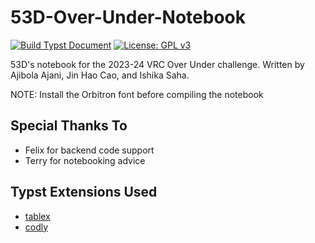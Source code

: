 # 53D-Over-Under-Notebook

[![Build Typst Document](https://github.com/Area-53-Robotics/53D-Over-Under-Notebook/actions/workflows/build.yml/badge.svg)](https://github.com/Area-53-Robotics/53D-Over-Under-Notebook/actions/workflows/build.yml) [![License: GPL v3](https://img.shields.io/badge/License-GPLv3-blue.svg)](https://www.gnu.org/licenses/gpl-3.0)

53D's notebook for the 2023-24 VRC Over Under challenge. Written by Ajibola Ajani, Jin Hao Cao, and Ishika Saha.

NOTE: Install the Orbitron font before compiling the notebook

## Special Thanks To
- Felix for backend code support
- Terry for notebooking advice

## Typst Extensions Used
- [tablex](https://github.com/PgBiel/typst-tablex/)    
- [codly](https://github.com/Dherse/codly)    
